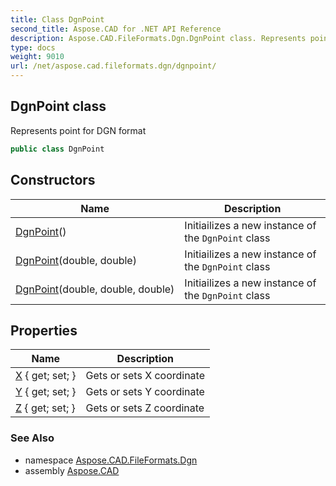 ```yaml
---
title: Class DgnPoint
second_title: Aspose.CAD for .NET API Reference
description: Aspose.CAD.FileFormats.Dgn.DgnPoint class. Represents point for DGN format
type: docs
weight: 9010
url: /net/aspose.cad.fileformats.dgn/dgnpoint/
---
```

## DgnPoint class

Represents point for DGN format

```csharp
public class DgnPoint
```

## Constructors

| Name | Description |
| --- | --- |
| [DgnPoint](dgnpoint/#constructor)() | Initiailizes a new instance of the `DgnPoint` class |
| [DgnPoint](dgnpoint/#constructor_1)(double, double) | Initiailizes a new instance of the `DgnPoint` class |
| [DgnPoint](dgnpoint/#constructor_2)(double, double, double) | Initiailizes a new instance of the `DgnPoint` class |

## Properties

| Name | Description |
| --- | --- |
| [X](../../aspose.cad.fileformats.dgn/dgnpoint/x/) { get; set; } | Gets or sets X coordinate |
| [Y](../../aspose.cad.fileformats.dgn/dgnpoint/y/) { get; set; } | Gets or sets Y coordinate |
| [Z](../../aspose.cad.fileformats.dgn/dgnpoint/z/) { get; set; } | Gets or sets Z coordinate |

### See Also

* namespace [Aspose.CAD.FileFormats.Dgn](../../aspose.cad.fileformats.dgn/)
* assembly [Aspose.CAD](../../)


